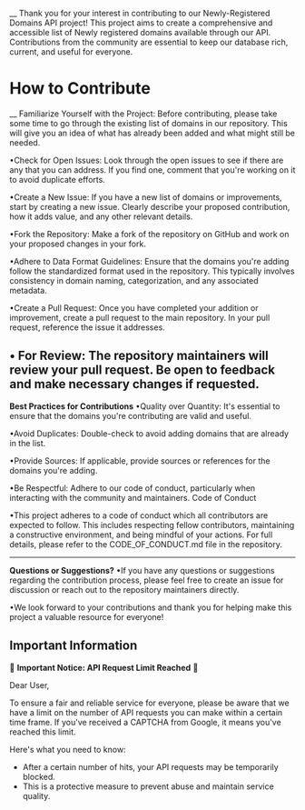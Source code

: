 __
Thank you for your interest in contributing to our Newly-Registered Domains API project! This project aims to create a comprehensive and accessible list of Newly registered domains available through our API. Contributions from the community are essential to keep our database rich, current, and useful for everyone.

# How to Contribute
__
Familiarize Yourself with the Project: Before contributing, please take some time to go through the existing list of domains in our repository. This will give you an idea of what has already been added and what might still be needed.


 •Check for Open Issues: Look through the open issues to see if there are any that you can address. If you find one, comment that you're working on it to avoid duplicate efforts.

 •Create a New Issue: If you have a new list of domains or improvements, start by creating a new issue. Clearly describe your proposed contribution, how it adds value, and any other relevant details.

 •Fork the Repository: Make a fork of the repository on GitHub and work on your proposed changes in your fork.

 •Adhere to Data Format Guidelines: Ensure that the domains you're adding follow the standardized format used in the repository. This typically involves consistency in domain naming, categorization, and any associated metadata.

 •Create a Pull Request: Once you have completed your addition or improvement, create a pull request to the main repository. In your pull request, reference the issue it addresses.

 • For Review: The repository maintainers will review your pull request. Be open to feedback and make necessary changes if requested.
---
**Best Practices for Contributions**
 •Quality over Quantity: It's essential to ensure that the domains you're contributing are valid and useful.
 
 •Avoid Duplicates: Double-check to avoid adding domains that are already in the list.
 
 •Provide Sources: If applicable, provide sources or references for the domains you're adding.
 
 •Be Respectful: Adhere to our code of conduct, particularly when interacting with the community and maintainers.
Code of Conduct

 •This project adheres to a code of conduct which all contributors are expected to follow. This includes respecting fellow contributors, maintaining a constructive environment, and being mindful of your actions. For full details, please refer to the CODE_OF_CONDUCT.md file in the repository.
 
---
**Questions or Suggestions?**
 •If you have any questions or suggestions regarding the contribution process, please feel free to create an issue for discussion or reach out to the repository maintainers directly.

 •We look forward to your contributions and thank you for helping make this project a valuable resource for everyone!


Important Information
---
🚨 **Important Notice: API Request Limit Reached** 🚨

Dear User,

To ensure a fair and reliable service for everyone, please be aware that we have a limit on the number of API requests you can make within a certain time frame. If you've received a CAPTCHA from Google, it means you've reached this limit.

Here's what you need to know:
- After a certain number of hits, your API requests may be temporarily blocked.
- This is a protective measure to prevent abuse and maintain service quality.
